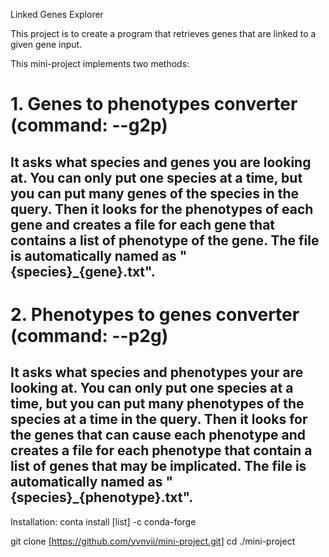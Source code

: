 Linked Genes Explorer

This project is to create a program that retrieves genes that are linked to a given gene input.

This mini-project implements two methods:

# **1. Genes to phenotypes converter (command: --g2p)**
## It asks what species and genes you are looking at. You can only put one species at a time, but you can put many genes of the species in the query. Then it looks for the phenotypes of each gene and creates a file for each gene that contains a list of phenotype of the gene. The file  is automatically named as "{species}_{gene}.txt".

# **2. Phenotypes to genes converter (command: --p2g)**
## It asks what species and phenotypes your are looking at. You can only put one species at a time, but you can put many phenotypes of the species at a time in the query. Then it looks for the genes that can cause each phenotype and creates a file for each phenotype that contain a list of genes that may be implicated. The file is automatically named as "{species}_{phenotype}.txt".

Installation:
conta install [list] -c conda-forge

git clone [https://github.com/yvnvii/mini-project.git]
cd ./mini-project


